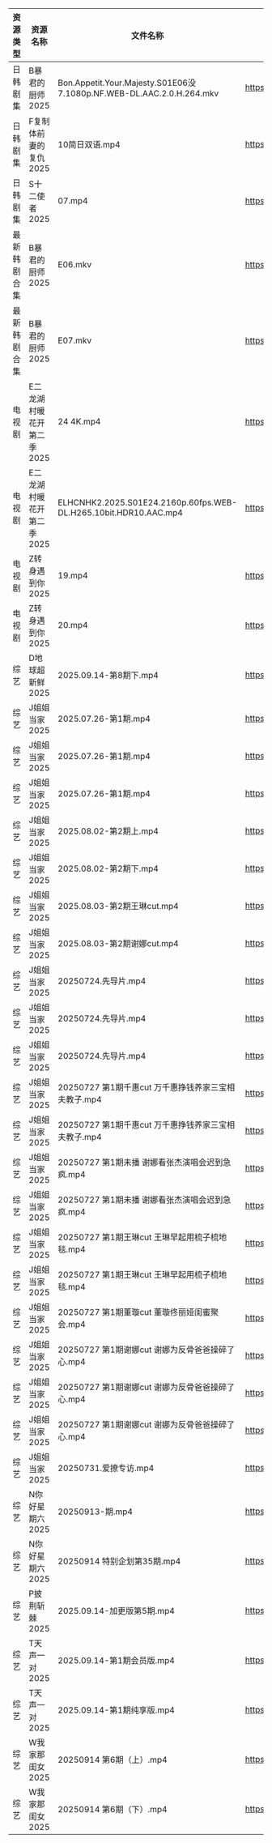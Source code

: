 | 资源类型   | 资源名称            | 文件名称                                                                | 分享链接                                 | 更新时间                |
| ------ | --------------- | ------------------------------------------------------------------- | ------------------------------------ | ------------------- |
| 日韩剧集   | B暴君的厨师2025      | Bon.Appetit.Your.Majesty.S01E06没7.1080p.NF.WEB-DL.AAC.2.0.H.264.mkv | https://pan.quark.cn/s/7f659879c212  | 2025-09-14 01:14:05 |
| 日韩剧集   | F复制体前妻的复仇2025   | 10简日双语.mp4                                                          | https://pan.quark.cn/s/09f96103ee49  | 2025-09-14 16:15:10 |
| 日韩剧集   | S十二使者2025       | 07.mp4                                                              | https://pan.quark.cn/s/4167cdc7d9e6  | 2025-09-14 01:20:20 |
| 最新韩剧合集 | B暴君的厨师2025      | E06.mkv                                                             | https://www.alipan.com/s/VeyARgABVY7 | 2025-09-14 09:58:57 |
| 最新韩剧合集 | B暴君的厨师2025      | E07.mkv                                                             | https://www.alipan.com/s/VeyARgABVY7 | 2025-09-14 09:58:56 |
| 电视剧    | E二龙湖村暖花开第二季2025 | 24 4K.mp4                                                           | https://www.alipan.com/s/8v2qX3dsefF | 2025-09-14 14:59:02 |
| 电视剧    | E二龙湖村暖花开第二季2025 | ELHCNHK2.2025.S01E24.2160p.60fps.WEB-DL.H265.10bit.HDR10.AAC.mp4    | https://pan.quark.cn/s/8fd0747e49e4  | 2025-09-14 16:14:58 |
| 电视剧    | Z转身遇到你2025      | 19.mp4                                                              | https://pan.quark.cn/s/3615a2d2ed2f  | 2025-09-14 16:24:24 |
| 电视剧    | Z转身遇到你2025      | 20.mp4                                                              | https://pan.quark.cn/s/3615a2d2ed2f  | 2025-09-14 16:24:28 |
| 综艺     | D地球超新鲜2025      | 2025.09.14-第8期下.mp4                                                 | https://pan.quark.cn/s/6d9ff5b2efaa  | 2025-09-14 16:25:20 |
| 综艺     | J姐姐当家2025       | 2025.07.26-第1期.mp4                                                  | https://pan.quark.cn/s/b9e3aa93f086  | 2025-09-14 01:26:48 |
| 综艺     | J姐姐当家2025       | 2025.07.26-第1期.mp4                                                  | https://pan.quark.cn/s/b9e3aa93f086  | 2025-09-14 10:26:51 |
| 综艺     | J姐姐当家2025       | 2025.07.26-第1期.mp4                                                  | https://pan.quark.cn/s/b9e3aa93f086  | 2025-09-14 16:27:38 |
| 综艺     | J姐姐当家2025       | 2025.08.02-第2期上.mp4                                                 | https://pan.quark.cn/s/b9e3aa93f086  | 2025-09-14 16:27:07 |
| 综艺     | J姐姐当家2025       | 2025.08.02-第2期下.mp4                                                 | https://pan.quark.cn/s/b9e3aa93f086  | 2025-09-14 16:27:05 |
| 综艺     | J姐姐当家2025       | 2025.08.03-第2期王琳cut.mp4                                             | https://pan.quark.cn/s/b9e3aa93f086  | 2025-09-14 16:27:00 |
| 综艺     | J姐姐当家2025       | 2025.08.03-第2期谢娜cut.mp4                                             | https://pan.quark.cn/s/b9e3aa93f086  | 2025-09-14 16:26:58 |
| 综艺     | J姐姐当家2025       | 20250724.先导片.mp4                                                    | https://pan.quark.cn/s/b9e3aa93f086  | 2025-09-14 01:26:44 |
| 综艺     | J姐姐当家2025       | 20250724.先导片.mp4                                                    | https://pan.quark.cn/s/b9e3aa93f086  | 2025-09-14 10:26:47 |
| 综艺     | J姐姐当家2025       | 20250724.先导片.mp4                                                    | https://pan.quark.cn/s/b9e3aa93f086  | 2025-09-14 16:27:35 |
| 综艺     | J姐姐当家2025       | 20250727 第1期千惠cut 万千惠挣钱养家三宝相夫教子.mp4                                 | https://pan.quark.cn/s/b9e3aa93f086  | 2025-09-14 10:26:43 |
| 综艺     | J姐姐当家2025       | 20250727 第1期千惠cut 万千惠挣钱养家三宝相夫教子.mp4                                 | https://pan.quark.cn/s/b9e3aa93f086  | 2025-09-14 16:27:28 |
| 综艺     | J姐姐当家2025       | 20250727 第1期未播 谢娜看张杰演唱会迟到急疯.mp4                                     | https://pan.quark.cn/s/b9e3aa93f086  | 2025-09-14 10:26:38 |
| 综艺     | J姐姐当家2025       | 20250727 第1期未播 谢娜看张杰演唱会迟到急疯.mp4                                     | https://pan.quark.cn/s/b9e3aa93f086  | 2025-09-14 16:27:26 |
| 综艺     | J姐姐当家2025       | 20250727 第1期王琳cut 王琳早起用梳子梳地毯.mp4                                    | https://pan.quark.cn/s/b9e3aa93f086  | 2025-09-14 10:26:35 |
| 综艺     | J姐姐当家2025       | 20250727 第1期王琳cut 王琳早起用梳子梳地毯.mp4                                    | https://pan.quark.cn/s/b9e3aa93f086  | 2025-09-14 16:27:23 |
| 综艺     | J姐姐当家2025       | 20250727 第1期董璇cut 董璇佟丽娅闺蜜聚会.mp4                                     | https://pan.quark.cn/s/b9e3aa93f086  | 2025-09-14 16:27:32 |
| 综艺     | J姐姐当家2025       | 20250727 第1期谢娜cut 谢娜为反骨爸爸操碎了心.mp4                                   | https://pan.quark.cn/s/b9e3aa93f086  | 2025-09-14 01:26:42 |
| 综艺     | J姐姐当家2025       | 20250727 第1期谢娜cut 谢娜为反骨爸爸操碎了心.mp4                                   | https://pan.quark.cn/s/b9e3aa93f086  | 2025-09-14 10:26:31 |
| 综艺     | J姐姐当家2025       | 20250727 第1期谢娜cut 谢娜为反骨爸爸操碎了心.mp4                                   | https://pan.quark.cn/s/b9e3aa93f086  | 2025-09-14 16:27:19 |
| 综艺     | J姐姐当家2025       | 20250731.爱撩专访.mp4                                                   | https://pan.quark.cn/s/b9e3aa93f086  | 2025-09-14 16:27:16 |
| 综艺     | N你好星期六2025      | 20250913-期.mp4                                                      | https://www.alipan.com/s/nvuMvPrHLGa | 2025-09-14 15:00:13 |
| 综艺     | N你好星期六2025      | 20250914  特别企划第35期.mp4                                              | https://www.alipan.com/s/nvuMvPrHLGa | 2025-09-14 15:00:12 |
| 综艺     | P披荆斩棘2025       | 2025.09.14-加更版第5期.mp4                                               | https://pan.quark.cn/s/9ae1eb01008d  | 2025-09-14 16:29:02 |
| 综艺     | T天声一对2025       | 2025.09.14-第1期会员版.mp4                                               | https://pan.quark.cn/s/811cc12b0ec3  | 2025-09-14 16:20:41 |
| 综艺     | T天声一对2025       | 2025.09.14-第1期纯享版.mp4                                               | https://pan.quark.cn/s/811cc12b0ec3  | 2025-09-14 16:20:45 |
| 综艺     | W我家那闺女2025      | 20250914 第6期（上）.mp4                                                 | https://pan.quark.cn/s/382e9ca0c203  | 2025-09-14 16:30:51 |
| 综艺     | W我家那闺女2025      | 20250914 第6期（下）.mp4                                                 | https://pan.quark.cn/s/382e9ca0c203  | 2025-09-14 16:30:55 |
